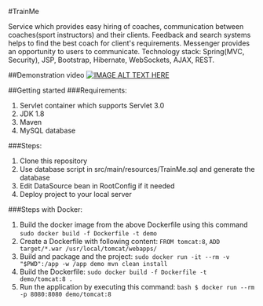 #TrainMe

Service which provides easy hiring of coaches, communication between coaches(sport instructors) and their clients. Feedback and search systems helps to find the best coach for client's requirements. Messenger provides an opportunity to users to communicate. Technology stack: Spring(MVC, Security), JSP, Bootstrap, Hibernate, WebSockets, AJAX, REST.

##Demonstration video
[![IMAGE ALT TEXT HERE](https://www.youtube.com/watch?v=MZe95N9O8FU/0.jpg)](https://www.youtube.com/watch?v=MZe95N9O8FU)

##Getting started
###Requirements:
1. Servlet container which supports Servlet 3.0
2. JDK 1.8
3. Maven 
4. MySQL database

###Steps:
1. Clone this repository
2. Use database script in src/main/resources/TrainMe.sql and generate the database
3. Edit DataSource bean in RootConfig if it needed
4. Deploy project to your local server

###Steps with Docker:
1. Build the docker image from the above Dockerfile using this command 
`sudo docker build -f Dockerfile -t demo`
2. Create a Dockerfile with following content:
`FROM tomcat:8`,
`ADD target/*.war /usr/local/tomcat/webapps/`
3. Build and package and the project:
`sudo docker run -it --rm -v "$PWD":/app -w /app demo mvn clean install`
4. Build the Dockerfile:
`sudo docker build -f Dockerfile -t demo/tomcat:8 .`
5. Run the application by executing this command: 
`bash $ docker run --rm -p 8080:8080 demo/tomcat:8`
